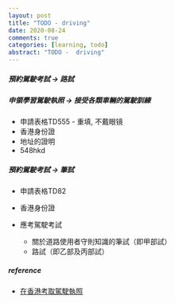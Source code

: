 ```yaml
---
layout: post
title: "TODO - driving"
date: 2020-08-24
comments: true
categories: [learning, todo]
abstract: "TODO -  driving"
---
```



##### 預約駕駛考試  -> 路試 

##### 申領學習駕駛執照  -> 接受各類車輛的駕駛訓練
   * 申請表格TD555   - 重填, 不戴眼镜  
   * 香港身份證  
   * 地址的證明   
   * 548hkd  


##### 預約駕駛考試  -> 筆試
   * 申請表格TD82  
   * 香港身份證  

   * 應考駕駛考試  
     - 關於道路使用者守則知識的筆試（即甲部試）
     - 路試（即乙部及丙部試） 


##### reference
* [在香港考取駕駛執照](https://www.gov.hk/tc/residents/transport/drivinglicense/becomeadriver.htm)